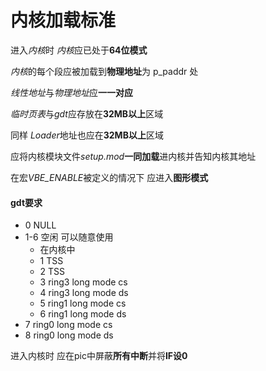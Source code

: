 # 内核加载标准

进入*内核*时 *内核*应已处于**64位模式**

*内核*的每个段应被加载到**物理地址**为 p_paddr 处

*线性地址*与*物理地址*应**一一对应**

*临时页表*与*gdt*应存放在**32MB以上**区域

同样 *Loader*地址也应在**32MB以上**区域

应将内核模块文件*setup.mod***一同加载**进内核并告知内核其地址

在宏*VBE_ENABLE*被定义的情况下 应进入**图形模式**

#### gdt要求

- 0 NULL
- 1-6 空闲 可以随意使用
    - 在内核中
    - 1 TSS
    - 2 TSS
    - 3 ring3 long mode cs
    - 4 ring3 long mode ds
    - 5 ring1 long mode cs
    - 6 ring1 long mode ds
- 7 ring0 long mode cs
- 8 ring0 long mode ds

进入内核时 应在pic中屏蔽**所有中断**并将**IF设0**
